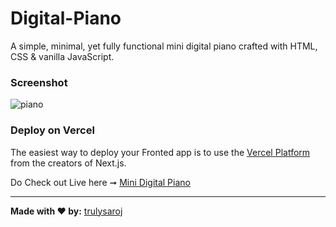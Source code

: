 # Digital-Piano
A simple, minimal, yet fully functional mini digital piano crafted with HTML, CSS &amp; vanilla JavaScript.


### Screenshot

![piano](https://github.com/trulysaroj/Digital-Piano/assets/123483889/9c898f80-1b66-436a-8ef9-808aae6f17f8)



### Deploy on Vercel

The easiest way to deploy your Fronted app is to use the [Vercel Platform](https://vercel.com/new?utm_medium=default-template&filter=next.js&utm_source=create-next-app&utm_campaign=create-next-app-readme) from the creators of Next.js.

Do Check out Live here ➞
     [Mini Digital Piano](https://digitalpiano.vercel.app/) 


---
**Made with ❤️ by:**
[trulysaroj](https://github.com/trulysaroj)


